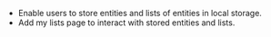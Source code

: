 - Enable users to store entities and lists of entities in local storage.
- Add my lists page to interact with stored entities and lists.
